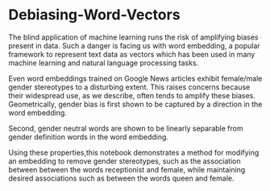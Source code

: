 # Debiasing-Word-Vectors
The blind application of machine learning runs the risk of amplifying biases present in data. Such a danger is facing us with word embedding, a popular framework to represent text data as vectors which has been used in many machine learning and natural language processing tasks.

Even word embeddings trained on Google News articles exhibit female/male gender stereotypes to a disturbing extent. This raises concerns because their widespread use, as we describe, often tends to amplify these biases. Geometrically, gender bias is first shown to be captured by a direction in the word embedding. 

Second, gender neutral words are shown to be linearly separable from gender definition words in the word embedding. 

Using these properties,this notebook demonstrates a  method for modifying an embedding to remove gender stereotypes, such as the association between between the words receptionist and female, while maintaining desired associations such as between the words queen and female. 
